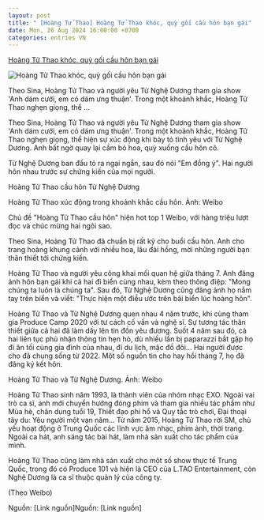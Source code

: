 ```yaml
---
layout: post
title: " [Hoàng Tử Thao] Hoàng Tử Thao khóc, quỳ gối cầu hôn bạn gái"
date: Mon, 26 Aug 2024 16:00:00 +0700
categories: entries VN
---
```

[Hoàng Tử Thao khóc, quỳ gối cầu hôn bạn gái](https://www.24h.com.vn/dan-ong/hoang-tu-thao-khoc-quy-goi-cau-hon-ban-gai-c1038a1597006.html)

![Hoàng Tử Thao khóc, quỳ gối cầu hôn bạn gái](https://cdn.24h.com.vn/upload/3-2024/images/2024-08-26/1724656921-372-thumbnail-width740height495_anh_cat_3_2-auto-crop-watermark.jpg)

Theo Sina, Hoàng Tử Thao và người yêu Từ Nghệ Dương tham gia show 'Anh dám cưới, em có dám ưng thuận'. Trong một khoảnh khắc, Hoàng Tử Thao nghẹn giọng, thể ...

Theo Sina, Hoàng Tử Thao và người yêu Từ Nghệ Dương tham gia show 'Anh dám cưới, em có dám ưng thuận'. Trong một khoảnh khắc, Hoàng Tử Thao nghẹn giọng, thể hiện sự xúc động khi bày tỏ tình yêu với Từ Nghệ Dương. Anh bất ngờ quay lại cầm bó hoa, quỳ xuống cầu hôn cô.

Từ Nghệ Dương ban đầu tỏ ra ngại ngần, sau đó nói "Em đồng ý". Hai người hôn nhau trước sự chứng kiến của mọi người.

Hoàng Tử Thao cầu hôn Từ Nghệ Dương

Hoàng Tử Thao xúc động trong khoảnh khắc cầu hôn. Ảnh: Weibo

Chủ đề "Hoàng Tử Thao cầu hôn" hiện hot top 1 Weibo, với hàng triệu lượt đọc và chúc mừng hai ngôi sao.

Theo Sina, Hoàng Tử Thao đã chuẩn bị rất kỹ cho buổi cầu hôn. Anh cho trang hoàng khung cảnh với nhiều hoa, lâu đài hồng, mời những người bạn thân thiết tới chứng kiến.

Hoàng Tử Thao và người yêu công khai mối quan hệ giữa tháng 7. Anh đăng ảnh hôn bạn gái khi cả hai đi biển cùng nhau, kèm theo thông điệp: "Mong chúng ta luôn là chúng ta". Sau đó, Từ Nghệ Dương cũng đăng ảnh họ nắm tay trên biển và viết: "Thực hiện một điều ước trên bãi biển lúc hoàng hôn".

Hoàng Tử Thao và Từ Nghệ Dương quen nhau 4 năm trước, khi cùng tham gia Produce Camp 2020 với tư cách cố vấn và nghệ sĩ. Sự tương tác thân thiết giữa cả hai đã làm dấy lên tin đồn yêu đương. Suốt 4 năm sau đó, cả hai liên tục phủ nhận thông tin hẹn hò, dù nhiều lần bị paparazzi bắt gặp họ đi ăn tối cùng gia đình của nhau, đi du lịch, mặc đồ đôi... Hai người được cho đã chung sống từ 2022. Một số nguồn tin cho hay hồi tháng 7, họ đã đăng ký kết hôn.

Hoàng Tử Thao và Từ Nghệ Dương. Ảnh: Weibo

Hoàng Tử Thao sinh năm 1993, là thành viên của nhóm nhạc EXO. Ngoài vai trò ca sĩ, anh mới chuyển hướng đóng phim và tham gia nhiều tác phẩm như Mùa hè, chân dung tuổi 19, Thiết đạo phi hổ và Quy tắc trò chơi, Đại thoại tây du: Yêu người một vạn năm... Từ năm 2015, Hoàng Tử Thao rời SM, chủ yếu hoạt động ở Trung Quốc các lĩnh vực âm nhạc, phim ảnh, thời trang. Ngoài ca hát, anh sáng tác bài hát, làm nhà sản xuất cho tác phẩm của mình.

Hoàng Tử Thao cũng làm nhà sản xuất cho một số show thực tế Trung Quốc, trong đó có Produce 101 và hiện là CEO của L.TAO Entertainment, còn Nghệ Dương là ca sĩ thuộc quản lý của công ty.

(Theo Weibo)

Nguồn: [Link nguồn]Nguồn: [Link nguồn]

